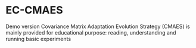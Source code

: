 # EC-CMAES
Demo version Covariance Matrix Adaptation Evolution Strategy (CMAES) is mainly provided for educational purpose: reading, understanding and running basic experiments
